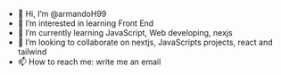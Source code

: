 - 👋 Hi, I’m @armandoH99
- 👀 I’m interested in learning Front End
- 🌱 I’m currently learning JavaScript, Web developing, nexjs
- 💞️ I’m looking to collaborate on nextjs, JavaScripts projects, react and tailwind
- 📫 How to reach me: write me an email

<!---
armandoH99/armandoH99 is a ✨ special ✨ repository because its `README.md` (this file) appears on your GitHub profile.
You can click the Preview link to take a look at your changes.
--->
